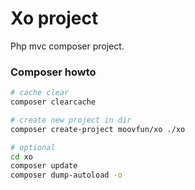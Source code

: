 # Xo project
Php mvc composer project.

### Composer howto
```sh
# cache clear
composer clearcache

# create new project in dir
composer create-project moovfun/xo ./xo

# optional
cd xo
composer update
composer dump-autoload -o
```